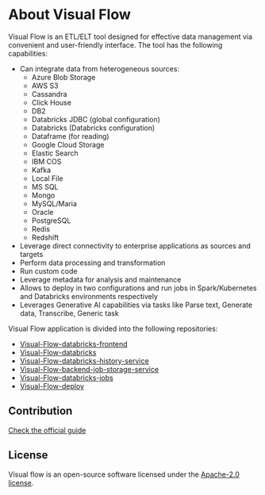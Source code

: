 # About Visual Flow

Visual Flow is an ETL/ELT tool designed for effective data management via convenient and user-friendly interface. The tool has the following capabilities:

- Can integrate data from heterogeneous sources:
  - Azure Blob Storage
  - AWS S3
  - Cassandra
  - Click House
  - DB2
  - Databricks JDBC (global configuration)
  - Databricks (Databricks configuration)
  - Dataframe (for reading)
  - Google Cloud Storage
  - Elastic Search
  - IBM COS
  - Kafka
  - Local File
  - MS SQL
  - Mongo
  - MySQL/Maria
  - Oracle
  - PostgreSQL
  - Redis
  - Redshift
- Leverage direct connectivity to enterprise applications as sources and targets
- Perform data processing and transformation
- Run custom code
- Leverage metadata for analysis and maintenance
- Allows to deploy in two configurations and run jobs in Spark/Kubernetes and Databricks environments respectively
- Leverages Generative AI capabilities via tasks like Parse text, Generate data, Transcribe, Generic task

Visual Flow application is divided into the following repositories:

- [Visual-Flow-databricks-frontend](https://github.com/ibagroup-eu/Visual-Flow-databricks-frontend)
- [Visual-Flow-databricks](https://github.com/ibagroup-eu/Visual-Flow-databricks)
- [Visual-Flow-databricks-history-service](https://github.com/ibagroup-eu/Visual-Flow-databricks-history-service)
- [Visual-Flow-backend-job-storage-service](https://github.com/ibagroup-eu/Visual-Flow-backend-job-storage-service)
- [Visual-Flow-databricks-jobs](https://github.com/ibagroup-eu/Visual-Flow-databricks-jobs)
- [Visual-Flow-deploy](https://github.com/ibagroup-eu/Visual-Flow-deploy/tree/amazon-databricks)

## Contribution

[Check the official guide](https://github.com/ibagroup-eu/Visual-Flow/blob/main/CONTRIBUTING.md)

## License

Visual flow is an open-source software licensed under the [Apache-2.0 license](./LICENSE).
